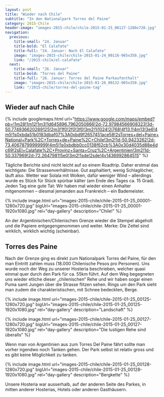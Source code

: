 ```yaml
---
layout: post
title: "Wieder nach Chile"
subtitle: "In den Nationalpark Torres del Paine"
category: 2015-Chile
header-image: "images-2015-chile/chile-2015-01-25_00127-1280x720.jpg"
navigation:
  previous:
    title-small: "24. Januar"
    title-bold: "El Calafate"
    title-full: "24. Januar: Nach El Calafate"
    image: "images-2015-chile/chile-2015-01-24_00116-965x350.jpg"
    link: "/2015-chile/el-calafate"
  next:
    title-small: "26. Januar"
    title-bold: "Torres del Paine"
    title-full: "26. Januar: Torres del Paine Parkaufenthalt"
    image: "images-2015-chile/chile-2015-01-26_00132-965x350.jpg"
    link: "/2015-chile/torres-del-paine-tag"
---
```

## Wieder auf nach Chile

{% include googlemaps.html url="https://www.google.com/maps/embed?pb=!1m28!1m12!1m3!1d645896.7962050866!2d-72.97984566908323!3d-50.774936620289125!2m3!1f0!2f0!3f0!3m2!1i1024!2i768!4f13.1!4m13!3e6!4m5!1s0xbda51b0183dbaf07%3A0xbd9f2657451ace58!2sTorres+del+Paine+National+Park%2C+Torres+de+Paine%2C+Chile!3m2!1d-50.9423262!2d-73.40678799999999!4m5!1s0xbdbb0cc0138f62cb%3A0x30d4035d88e4dc69!2sEl+Calafate%2C+Provinz+Santa+Cruz%2C+Argentinien!3m2!1d-50.337969!2d-72.2647981!5e0!3m2!1sde!2sde!4v1436992864515" %}

Tägliche Berichte sind nicht leicht auf so einem Roadtrip. Daher erstmal das wichtigste: Die Strassenverhältnisse. Gut asphaltiert, wenig Schlaglöcher, läuft also. Wetter war Solala mit Wolken, dafür weniger Wind – allerdings wurde es Stück für Stück spürbar kälter (am Ende des Tages ca. 15 Grad). Jeden Tag eine gute Tat: Wir haben mal wieder einen Anhalter mitgenommen – diesmal jemanden aus Frankreich – ein Bademeister.

{% include image.html url="images-2015-chile/chile-2015-01-25_00001-1280x720.jpg" bigUrl="images-2015-chile/chile-2015-01-25_00001-1920x1080.jpg" rel="day-gallery" description="Chile!" %}

An der Argentinischen/Chilenischen Grenze wieder die Stempel abgeholt und die Papiere entgegengenommen und weiter. Merke: Die Zettel sind wirklich, wirklich wichtig (scheinbar).

## Torres des Paine

Nach der Grenze ging es direkt zum Nationalpark Torres del Paine, für den man Eintritt zahlen muss (18.000 Chilenische Pesos pro Personen). Uns wurde noch der Weg zu unserer Hosteria beschrieben, welcher quasi einmal quer durch den Park für ca. 55km führt. Auf dem Weg begegneten uns wieder etliche dieser „chilenischen“ Rehe und wir haben sogar einen Puma samt Jungen über die Strasse flitzen sehen. Rings um den Park sieht man zudem die charakteristischen, mit Schnee bedeckten,  Berge.

{% include image.html url="images-2015-chile/chile-2015-01-25_00125-1280x720.jpg" bigUrl="images-2015-chile/chile-2015-01-25_00125-1920x1080.jpg" rel="day-gallery" description="Landschaft" %}

{% include image.html url="images-2015-chile/chile-2015-01-25_00127-1280x720.jpg" bigUrl="images-2015-chile/chile-2015-01-25_00127-1920x1080.jpg" rel="day-gallery" description="Die lustigen Rehe sind überalls" %}

Wenn man von Argentinien aus zum Torres Del Paine fährt sollte man vorher irgendwo noch Tanken gehen. Der Park selbst ist relativ gross und es gibt keine Möglichkeit zu tanken.

{% include image.html url="images-2015-chile/chile-2015-01-25_00128-1280x720.jpg" bigUrl="images-2015-chile/chile-2015-01-25_00128-1920x1080.jpg" rel="day-gallery" description="Bergkette" %}

Unsere Hosteria war ausserhalb, auf der anderen Seite des Parkes, in mitten anderer Hosterias, Hotels oder anderen Gasthäusern.
